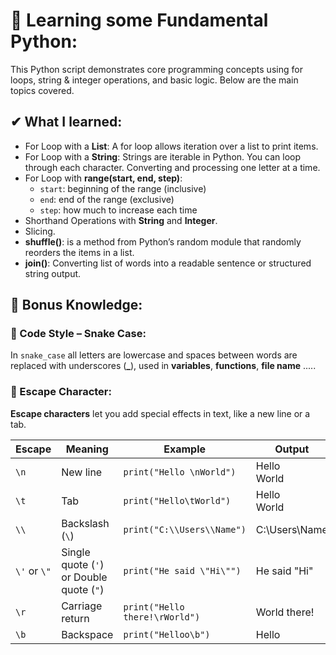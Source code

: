 # 🧠 Learning some Fundamental Python:
This Python script demonstrates core programming concepts using for loops, string & integer operations, and basic logic. Below are the main topics covered.

## ✔ What I learned:
+ For Loop with a **List**: A for loop allows iteration over a list to print items.
+ For Loop with a **String**: Strings are iterable in Python. You can loop through each character. Converting and processing one letter at a time.
+ For Loop with **range(start, end, step)**:
  - `start`: beginning of the range (inclusive)
  - `end`: end of the range (exclusive)
  - `step`: how much to increase each time
+ Shorthand Operations with **String** and **Integer**.
+ Slicing.
+ **shuffle()**: is a method from Python’s random module that randomly reorders the items in a list. 
+ **join()**: Converting list of words into a readable sentence or structured string output.

## 📌 Bonus Knowledge:
### 🐍 Code Style – Snake Case:
In `snake_case` all letters are lowercase and spaces between words are replaced with underscores (**_**), used in **variables**, **functions**, **file name** ..... 

### 🧾 Escape Character:
**Escape characters** let you add special effects in text, like a new line or a tab.

| **Escape** | **Meaning**| **Example**| **Output** |
|--------|----------------------------|----------------------------------|--------------------|
| `\n`   | New line                   | `print("Hello \nWorld")`          | Hello <br>World   |
| `\t`   | Tab     | `print("Hello\tWorld")`          | Hello  World       |
| `\\`   | Backslash (`\`)            | `print("C:\\Users\\Name")`       | C:\Users\Name      |
| `\'` or `\"`| Single quote (`'`) or Double quote (`"`) | `print("He said \"Hi\"")` | He said "Hi" |
| `\r`   | Carriage return            | `print("Hello there!\rWorld")`          | World there! |
| `\b`   | Backspace                  | `print("Helloo\b")`              | Hello  |

